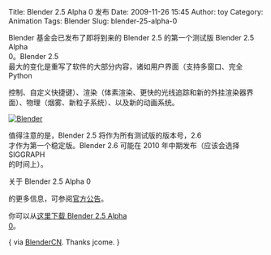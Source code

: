 Title: Blender 2.5 Alpha 0 发布
Date: 2009-11-26 15:45
Author: toy
Category: Animation
Tags: Blender
Slug: blender-25-alpha-0

Blender 基金会已发布了即将到来的 Blender 2.5 的第一个测试版 Blender 2.5
Alpha  
0。Blender 2.5  
最大的变化是重写了软件的大部分内容，诸如用户界面（支持多窗口、完全
Python  

控制、自定义快捷键）、渲染（体素渲染、更快的光线追踪和新的外挂渲染器界面）、物理（烟雾、新粒子系统）、以及新的动画系统。

[![Blender](http://i.linuxtoy.org/images/2009/11/blender-thumb.jpg)](http://i.linuxtoy.org/images/2009/11/blender.jpg)

值得注意的是，Blender 2.5 将作为所有测试版的版本号，2.6  
才作为第一个稳定版。Blender 2.6 可能在 2010 年中期发布（应该会选择
SIGGRAPH  
的时间上）。

关于 Blender 2.5 Alpha 0  

的更多信息，可参阅[官方公告](http://www.blender.org/development/release-logs/blender-250/)。

你可以从[这里下载 Blender 2.5 Alpha  
0](http://www.blender.org/download/get-25-alpha/)。

{ via
[BlenderCN](http://www.blendercn.org/viewtopic.php?f=3&t=2226&sid=900a94ae373b2f8a1f7c5d8a16fa05e6).
Thanks jcome. }
